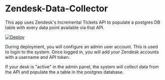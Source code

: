 # Zendesk-Data-Collector

This app uses Zendesk's Incremental TIckets API to populate a postgres DB table with every data point available via that API.

[![Deploy](https://www.herokucdn.com/deploy/button.svg)](https://heroku.com/deploy)

During deployment, you will configure an admin user account.  This is used to login to the system.  Once logged in, you will add your Zendesk accounts with a username and API token.  

If your desk is "active" in the admin panel, the system will collect data from the API and populate the a table in the postgres database.